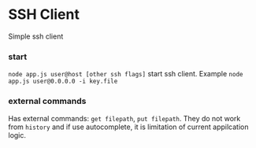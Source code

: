# SSH Client

Simple ssh client

### start

`node app.js user@host [other ssh flags]` start ssh client. Example `node app.js user@0.0.0.0 -i key.file`

### external commands

Has external commands: `get filepath`, `put filepath`. They do not work from `history` and if use autocomplete, it is limitation of current appilcation logic.